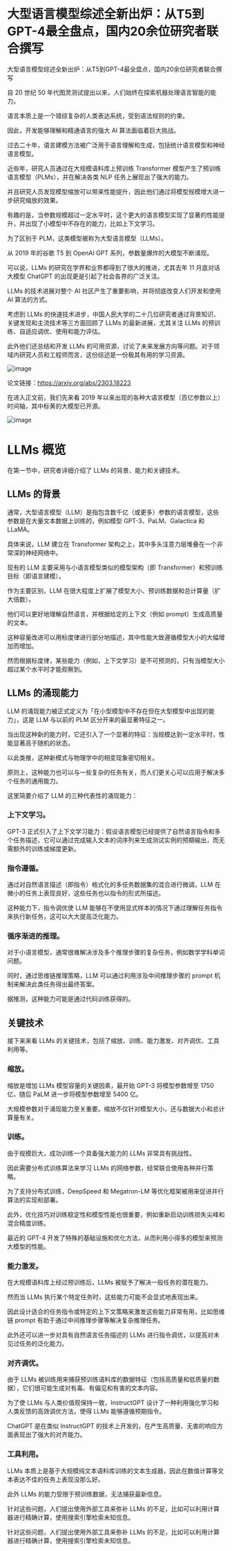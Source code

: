 # 大型语言模型综述全新出炉：从T5到GPT-4最全盘点，国内20余位研究者联合撰写
大型语言模型综述全新出炉：从T5到GPT-4最全盘点，国内20余位研究者联合撰写

自 20 世纪 50 年代图灵测试提出以来，人们始终在探索机器处理语言智能的能力。

语言本质上是一个错综复杂的人类表达系统，受到语法规则的约束。

因此，开发能够理解和精通语言的强大 AI 算法面临着巨大挑战。

过去二十年，语言建模方法被广泛用于语言理解和生成，包括统计语言模型和神经语言模型。

近些年，研究人员通过在大规模语料库上预训练 Transformer 模型产生了预训练语言模型（PLMs），并在解决各类 NLP 任务上展现出了强大的能力。

并且研究人员发现模型缩放可以带来性能提升，因此他们通过将模型规模增大进一步研究缩放的效果。

有趣的是，当参数规模超过一定水平时，这个更大的语言模型实现了显著的性能提升，并出现了小模型中不存在的能力，比如上下文学习。

为了区别于 PLM，这类模型被称为大型语言模型（LLMs）。

从 2019 年的谷歌 T5 到 OpenAI GPT 系列，参数量爆炸的大模型不断涌现。

可以说，LLMs 的研究在学界和业界都得到了很大的推进，尤其去年 11 月底对话大模型 ChatGPT 的出现更是引起了社会各界的广泛关注。

LLMs 的技术进展对整个 AI 社区产生了重要影响，并将彻底改变人们开发和使用 AI 算法的方式。

考虑到 LLMs 的快速技术进步，中国人民大学的二十几位研究者通过背景知识、关键发现和主流技术等三方面回顾了 LLMs 的最新进展，尤其关注 LLMs 的预训练、自适应调优、使用和能力评估。

此外他们还总结和开发 LLMs 的可用资源，讨论了未来发展方向等问题。对于领域内研究人员和工程师而言，这份综述是一份极其有用的学习资源。

![image](https://user-images.githubusercontent.com/48575896/229475367-231b5cfb-f042-4982-8279-94aa61921eb3.png)

论文链接：https://arxiv.org/abs/2303.18223

在进入正文前，我们先来看 2019 年以来出现的各种大语言模型（百亿参数以上）时间轴，其中标黄的大模型已开源。

![image](https://user-images.githubusercontent.com/48575896/229475469-4b5efdee-b155-4ae0-82f1-77f4d8cb3964.png)


# LLMs 概览
在第一节中，研究者详细介绍了 LLMs 的背景、能力和关键技术。

## LLMs 的背景
通常，大型语言模型（LLM）是指包含数千亿（或更多）参数的语言模型，这些参数是在大量文本数据上训练的，例如模型 GPT-3、PaLM、Galactica 和 LLaMA。

具体来说，LLM 建立在 Transformer 架构之上，其中多头注意力层堆叠在一个非常深的神经网络中。

现有的 LLM 主要采用与小语言模型类似的模型架构（即 Transformer）和预训练目标（即语言建模）。

作为主要区别，LLM 在很大程度上扩展了模型大小、预训练数据和总计算量（扩大倍数）。

他们可以更好地理解自然语言，并根据给定的上下文（例如 prompt）生成高质量的文本。

这种容量改进可以用标度律进行部分地描述，其中性能大致遵循模型大小的大幅增加而增加。

然而根据标度律，某些能力（例如，上下文学习）是不可预测的，只有当模型大小超过某个水平时才能观察到。

## LLMs 的涌现能力
LLM 的涌现能力被正式定义为「在小型模型中不存在但在大型模型中出现的能力」，这是 LLM 与以前的 PLM 区分开来的最显著特征之一。

当出现这种新的能力时，它还引入了一个显著的特征：当规模达到一定水平时，性能显著高于随机的状态。

以此类推，这种新模式与物理学中的相变现象密切相关。

原则上，这种能力也可以与一些复杂的任务有关，而人们更关心可以应用于解决多个任务的通用能力。

这里简要介绍了 LLM 的三种代表性的涌现能力：

### 上下文学习。
GPT-3 正式引入了上下文学习能力：假设语言模型已经提供了自然语言指令和多个任务描述，它可以通过完成输入文本的词序列来生成测试实例的预期输出，而无需额外的训练或梯度更新。

### 指令遵循。
通过对自然语言描述（即指令）格式化的多任务数据集的混合进行微调，LLM 在微小的任务上表现良好，这些任务也以指令的形式所描述。

这种能力下，指令调优使 LLM 能够在不使用显式样本的情况下通过理解任务指令来执行新任务，这可以大大提高泛化能力。

### 循序渐进的推理。
对于小语言模型，通常很难解决涉及多个推理步骤的复杂任务，例如数学学科单词问题。

同时，通过思维链推理策略，LLM 可以通过利用涉及中间推理步骤的 prompt 机制来解决此类任务得出最终答案。

据推测，这种能力可能是通过代码训练获得的。

## 关键技术
接下来来看 LLMs 的关键技术，包括了缩放、训练、能力激发、对齐调优、工具利用等。

### 缩放。
缩放是增加 LLMs 模型容量的关键因素，最开始 GPT-3 将模型参数增至 1750 亿，随后 PaLM 进一步将模型参数增至 5400 亿。

大规模参数对于涌现能力至关重要。缩放不仅针对模型大小，还与数据大小和总计算量有关。

### 训练。
由于规模巨大，成功训练一个具备强大能力的 LLMs 非常具有挑战性。

因此需要分布式训练算法来学习 LLMs 的网络参数，经常联合使用各种并行策略。

为了支持分布式训练，DeepSpeed 和 Megatron-LM 等优化框架被用来促进并行算法的实现和部署。

此外，优化技巧对训练稳定性和模型性能也很重要，例如重新启动训练损失尖峰和混合精度训练。

最近的 GPT-4 开发了特殊的基础设施和优化方法，从而利用小得多的模型来预测大模型的性能。

### 能力激发。
在大规模语料库上经过预训练后，LLMs 被赋予了解决一般任务的潜在能力。

然而当 LLMs 执行某个特定任务时，这些能力可能不会显式地表现出来。

因此设计适合的任务指令或特定的上下文策略来激发这些能力非常有用，比如思维链 prompt 有助于通过中间推理步骤等解决复杂推理任务。

此外还可以进一步对具有自然语言任务描述的 LLMs 进行指令调优，以提高对未见过任务的泛化能力。

### 对齐调优。
由于 LLMs 被训练用来捕获预训练语料库的数据特征（包括高质量和低质量的数据），它们很可能生成对有毒、有偏见和有害的文本内容。

为了使 LLMs 与人类价值观保持一致，InstructGPT 设计了一种利用强化学习和人类反馈的高效调优方法，使得 LLMs 能够遵循预期指令。

ChatGPT 是在类似 InstructGPT 的技术上开发的，在产生高质量、无害的响应方面表现出了强大的对齐能力。

### 工具利用。
LLMs 本质上是基于大规模纯文本语料库训练的文本生成器，因此在数值计算等文本表达不佳的任务上表现没那么好。

此外 LLMs 的能力受限于预训练数据，无法捕获最新信息。

针对这些问题，人们提出使用外部工具来弥补 LLMs 的不足，比如可以利用计算器进行精确计算，使用搜索引擎检索未知信息。

针对这些问题，人们提出使用外部工具来弥补 LLMs 的不足，比如可以利用计算器进行精确计算，使用搜索引擎检索未知信息。

